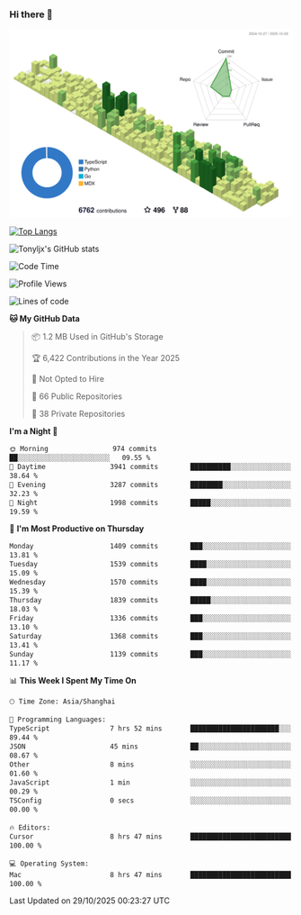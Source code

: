 ### Hi there 👋

![](./profile-3d-contrib/profile-green-animate.svg)

 

[![Top Langs](https://github-readme-stats.vercel.app/api/top-langs/?username=tonyljx)](https://github.com/anuraghazra/github-readme-stats)

![Tonyljx's GitHub stats](https://github-readme-stats.vercel.app/api?username=tonyljx&theme=default&show_icons=true)

 

<!--START_SECTION:waka-->
![Code Time](http://img.shields.io/badge/Code%20Time-1%2C498%20hrs%2031%20mins-blue)

![Profile Views](http://img.shields.io/badge/Profile%20Views-0-blue)

![Lines of code](https://img.shields.io/badge/From%20Hello%20World%20I%27ve%20Written-3.8%20million%20lines%20of%20code-blue)

**🐱 My GitHub Data** 

> 📦 1.2 MB Used in GitHub's Storage 
 > 
> 🏆 6,422 Contributions in the Year 2025
 > 
> 🚫 Not Opted to Hire
 > 
> 📜 66 Public Repositories 
 > 
> 🔑 38 Private Repositories 
 > 
**I'm a Night 🦉** 

```text
🌞 Morning                974 commits         ██░░░░░░░░░░░░░░░░░░░░░░░   09.55 % 
🌆 Daytime                3941 commits        ██████████░░░░░░░░░░░░░░░   38.64 % 
🌃 Evening                3287 commits        ████████░░░░░░░░░░░░░░░░░   32.23 % 
🌙 Night                  1998 commits        █████░░░░░░░░░░░░░░░░░░░░   19.59 % 
```
📅 **I'm Most Productive on Thursday** 

```text
Monday                   1409 commits        ███░░░░░░░░░░░░░░░░░░░░░░   13.81 % 
Tuesday                  1539 commits        ████░░░░░░░░░░░░░░░░░░░░░   15.09 % 
Wednesday                1570 commits        ████░░░░░░░░░░░░░░░░░░░░░   15.39 % 
Thursday                 1839 commits        █████░░░░░░░░░░░░░░░░░░░░   18.03 % 
Friday                   1336 commits        ███░░░░░░░░░░░░░░░░░░░░░░   13.10 % 
Saturday                 1368 commits        ███░░░░░░░░░░░░░░░░░░░░░░   13.41 % 
Sunday                   1139 commits        ███░░░░░░░░░░░░░░░░░░░░░░   11.17 % 
```


📊 **This Week I Spent My Time On** 

```text
🕑︎ Time Zone: Asia/Shanghai

💬 Programming Languages: 
TypeScript               7 hrs 52 mins       ██████████████████████░░░   89.44 % 
JSON                     45 mins             ██░░░░░░░░░░░░░░░░░░░░░░░   08.67 % 
Other                    8 mins              ░░░░░░░░░░░░░░░░░░░░░░░░░   01.60 % 
JavaScript               1 min               ░░░░░░░░░░░░░░░░░░░░░░░░░   00.29 % 
TSConfig                 0 secs              ░░░░░░░░░░░░░░░░░░░░░░░░░   00.00 % 

🔥 Editors: 
Cursor                   8 hrs 47 mins       █████████████████████████   100.00 % 

💻 Operating System: 
Mac                      8 hrs 47 mins       █████████████████████████   100.00 % 
```


 Last Updated on 29/10/2025 00:23:27 UTC
<!--END_SECTION:waka-->
